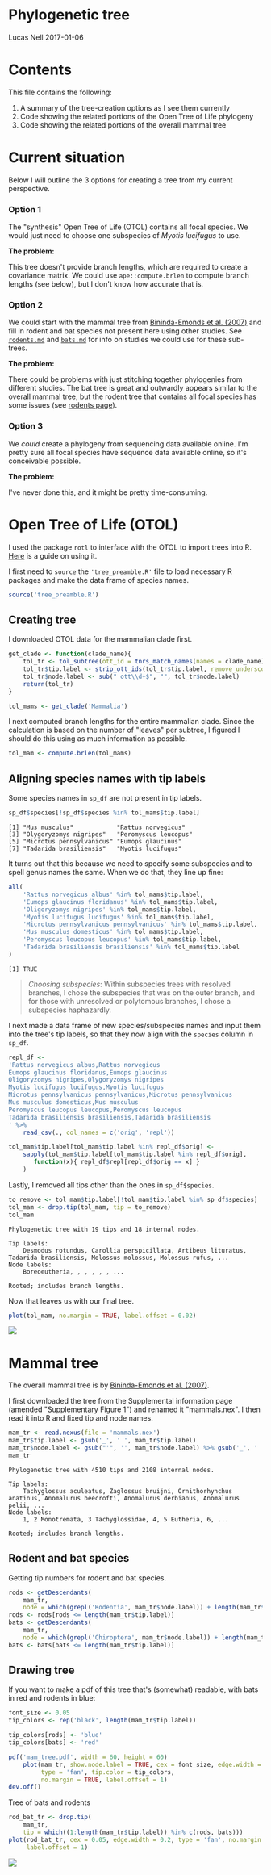 Phylogenetic tree
================
Lucas Nell
2017-01-06

Contents
========

This file contains the following:

1.  A summary of the tree-creation options as I see them currently
2.  Code showing the related portions of the Open Tree of Life phylogeny
3.  Code showing the related portions of the overall mammal tree

Current situation
=================

Below I will outline the 3 options for creating a tree from my current perspective.

### Option 1

The "synthesis" Open Tree of Life (OTOL) contains all focal species. We would just need to choose one subspecies of *Myotis lucifugus* to use.

**The problem:**

This tree doesn't provide branch lengths, which are required to create a covariance matrix. We could use `ape::compute.brlen` to compute branch lengths (see below), but I don't know how accurate that is.

### Option 2

We could start with the mammal tree from [Bininda-Emonds et al. (2007)](http://dx.doi.org/10.1038/nature05634) and fill in rodent and bat species not present here using other studies. See [`rodents.md`](rodents.md) and [`bats.md`](bats.md) for info on studies we could use for these sub-trees.

**The problem:**

There could be problems with just stitching together phylogenies from different studies. The bat tree is great and outwardly appears similar to the overall mammal tree, but the rodent tree that contains all focal species has some issues (see [rodents page](rodents.md)).

### Option 3

We *could* create a phylogeny from sequencing data available online. I'm pretty sure all focal species have sequence data available online, so it's conceivable possible.

**The problem:**

I've never done this, and it might be pretty time-consuming.

Open Tree of Life (OTOL)
========================

I used the package `rotl` to interface with the OTOL to import trees into R. [Here](https://cran.r-project.org/web/packages/rotl/vignettes/data_mashups.html) is a guide on using it.

I first need to `source` the `'tree_preamble.R'` file to load necessary R packages and make the data frame of species names.

``` r
source('tree_preamble.R')
```

Creating tree
-------------

I downloaded OTOL data for the mammalian clade first.

``` r
get_clade <- function(clade_name){
    tol_tr <- tol_subtree(ott_id = tnrs_match_names(names = clade_name)$ott_id)
    tol_tr$tip.label <- strip_ott_ids(tol_tr$tip.label, remove_underscores=TRUE)
    tol_tr$node.label <- sub(" ott\\d+$", "", tol_tr$node.label)
    return(tol_tr)
}

tol_mams <- get_clade('Mammalia')
```

I next computed branch lengths for the entire mammalian clade. Since the calculation is based on the number of "leaves" per subtree, I figured I should do this using as much information as possible.

``` r
tol_mam <- compute.brlen(tol_mams)
```

Aligning species names with tip labels
--------------------------------------

Some species names in `sp_df` are not present in tip labels.

``` r
sp_df$species[!sp_df$species %in% tol_mams$tip.label]
```

    [1] "Mus musculus"            "Rattus norvegicus"      
    [3] "Olygoryzomys nigripes"   "Peromyscus leucopus"    
    [5] "Microtus pennsylvanicus" "Eumops glaucinus"       
    [7] "Tadarida brasiliensis"   "Myotis lucifugus"       

It turns out that this because we need to specify some subspecies and to spell genus names the same. When we do that, they line up fine:

``` r
all(
    'Rattus norvegicus albus' %in% tol_mams$tip.label,
    'Eumops glaucinus floridanus' %in% tol_mams$tip.label,
    'Oligoryzomys nigripes' %in% tol_mams$tip.label,
    'Myotis lucifugus lucifugus' %in% tol_mams$tip.label,
    'Microtus pennsylvanicus pennsylvanicus' %in% tol_mams$tip.label,
    'Mus musculus domesticus' %in% tol_mams$tip.label,
    'Peromyscus leucopus leucopus' %in% tol_mams$tip.label,
    'Tadarida brasiliensis brasiliensis' %in% tol_mams$tip.label
)
```

    [1] TRUE

> *Choosing subspecies*: Within subspecies trees with resolved branches, I chose the subspecies that was on the outer branch, and for those with unresolved or polytomous branches, I chose a subspecies haphazardly.

I next made a data frame of new species/subspecies names and input them into the tree's tip labels, so that they now align with the `species` column in `sp_df`.

``` r
repl_df <- 
'Rattus norvegicus albus,Rattus norvegicus
Eumops glaucinus floridanus,Eumops glaucinus
Oligoryzomys nigripes,Olygoryzomys nigripes
Myotis lucifugus lucifugus,Myotis lucifugus
Microtus pennsylvanicus pennsylvanicus,Microtus pennsylvanicus
Mus musculus domesticus,Mus musculus
Peromyscus leucopus leucopus,Peromyscus leucopus
Tadarida brasiliensis brasiliensis,Tadarida brasiliensis
' %>% 
    read_csv(., col_names = c('orig', 'repl'))

tol_mam$tip.label[tol_mam$tip.label %in% repl_df$orig] <- 
    sapply(tol_mam$tip.label[tol_mam$tip.label %in% repl_df$orig], 
       function(x){ repl_df$repl[repl_df$orig == x] }
    )
```

Lastly, I removed all tips other than the ones in `sp_df$species`.

``` r
to_remove <- tol_mam$tip.label[!tol_mam$tip.label %in% sp_df$species]
tol_mam <- drop.tip(tol_mam, tip = to_remove)
tol_mam
```


    Phylogenetic tree with 19 tips and 18 internal nodes.

    Tip labels:
        Desmodus rotundus, Carollia perspicillata, Artibeus lituratus, Tadarida brasiliensis, Molossus molossus, Molossus rufus, ...
    Node labels:
        Boreoeutheria, , , , , , ...

    Rooted; includes branch lengths.

Now that leaves us with our final tree.

``` r
plot(tol_mam, no.margin = TRUE, label.offset = 0.02)
```

![](tree_files/figure-markdown_github/unnamed-chunk-8-1.png)

Mammal tree
===========

The overall mammal tree is by [Bininda-Emonds et al. (2007)](http://dx.doi.org/10.1038/nature05634).

I first downloaded the tree from the Supplemental information page (amended "Supplementary Figure 1") and renamed it "mammals.nex". I then read it into R and fixed tip and node names.

``` r
mam_tr <- read.nexus(file = 'mammals.nex')
mam_tr$tip.label <- gsub('_', ' ', mam_tr$tip.label)
mam_tr$node.label <- gsub("'", '', mam_tr$node.label) %>% gsub('_', ' ', .)
mam_tr
```


    Phylogenetic tree with 4510 tips and 2108 internal nodes.

    Tip labels:
        Tachyglossus aculeatus, Zaglossus bruijni, Ornithorhynchus anatinus, Anomalurus beecrofti, Anomalurus derbianus, Anomalurus pelii, ...
    Node labels:
        1, 2 Monotremata, 3 Tachyglossidae, 4, 5 Eutheria, 6, ...

    Rooted; includes branch lengths.

Rodent and bat species
----------------------

Getting tip numbers for rodent and bat species.

``` r
rods <- getDescendants(
    mam_tr, 
    node = which(grepl('Rodentia', mam_tr$node.label)) + length(mam_tr$tip.label))
rods <- rods[rods <= length(mam_tr$tip.label)]
bats <- getDescendants(
    mam_tr, 
    node = which(grepl('Chiroptera', mam_tr$node.label)) + length(mam_tr$tip.label))
bats <- bats[bats <= length(mam_tr$tip.label)]
```

Drawing tree
------------

If you want to make a pdf of this tree that's (somewhat) readable, with bats in red and rodents in blue:

``` r
font_size <- 0.05
tip_colors <- rep('black', length(mam_tr$tip.label))

tip_colors[rods] <- 'blue'
tip_colors[bats] <- 'red'

pdf('mam_tree.pdf', width = 60, height = 60)
    plot(mam_tr, show.node.label = TRUE, cex = font_size, edge.width = 0.2, 
         type = 'fan', tip.color = tip_colors,
         no.margin = TRUE, label.offset = 1)
dev.off()
```

Tree of bats and rodents

``` r
rod_bat_tr <- drop.tip(
    mam_tr, 
    tip = which((1:length(mam_tr$tip.label)) %in% c(rods, bats)))
plot(rod_bat_tr, cex = 0.05, edge.width = 0.2, type = 'fan', no.margin = TRUE,
     label.offset = 1)
```

![](tree_files/figure-markdown_github/unnamed-chunk-12-1.png)

<!---
# Combine trees




-->
